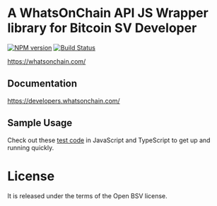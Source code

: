 # A WhatsOnChain API JS Wrapper library for Bitcoin SV Developer

[![NPM version](http://img.shields.io/npm/v/whatsonchain.svg)](https://www.npmjs.org/package/whatsonchain)
[![Build Status](https://secure.travis-ci.org/baryon/whatsonchain.png)](http://travis-ci.org/baryon/whatsonchain)

https://whatsonchain.com/

## Documentation

https://developers.whatsonchain.com/

## Sample Usage

Check out these [test code](https://github.com/baryon/whatsonchain/tree/master/test) in JavaScript and TypeScript to get up and running quickly.

# License

It is released under the terms of the Open BSV license.
